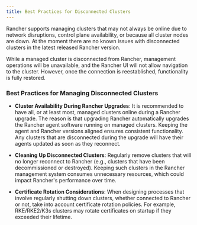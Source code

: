```yaml
---
title: Best Practices for Disconnected Clusters
---
```


<head>
  <link rel="canonical" href="https://ranchermanager.docs.rancher.com/reference-guides/best-practices/disconnected-clusters"/>
</head>

Rancher supports managing clusters that may not always be online due to network disruptions, control plane availability, or because all cluster nodes are down. At the moment there are no known issues with disconnected clusters in the latest released Rancher version.

While a managed cluster is disconnected from Rancher, management operations will be unavailable, and the Rancher UI will not allow navigation to the cluster. However, once the connection is reestablished, functionality is fully restored.

### Best Practices for Managing Disconnected Clusters

- **Cluster Availability During Rancher Upgrades**: It is recommended to have all, or at least most, managed clusters online during a Rancher upgrade. The reason is that upgrading Rancher automatically upgrades the Rancher agent software running on managed clusters. Keeping the agent and Rancher versions aligned ensures consistent functionality. Any clusters that are disconnected during the upgrade will have their agents updated as soon as they reconnect.

- **Cleaning Up Disconnected Clusters**: Regularly remove clusters that will no longer reconnect to Rancher (e.g., clusters that have been decommissioned or destroyed). Keeping such clusters in the Rancher management system consumes unnecessary resources, which could impact Rancher's performance over time.

- **Certificate Rotation Considerations**: When designing processes that involve regularly shutting down clusters, whether connected to Rancher or not, take into account certificate rotation policies. For example, RKE/RKE2/K3s clusters may rotate certificates on startup if they exceeded their lifetime.
